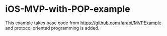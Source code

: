 # iOS-MVP-with-POP-example
This example takes base code from https://github.com/farabi/MVPExample and protocol oriented programming is added.
